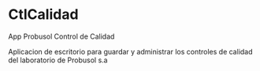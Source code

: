 # CtlCalidad
App Probusol Control de Calidad


Aplicacion de escritorio para guardar y administrar los controles de calidad del laboratorio de Probusol s.a
